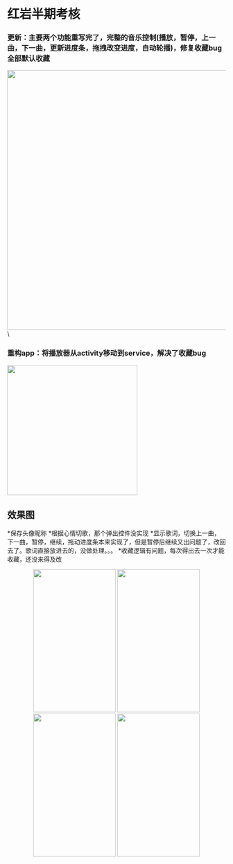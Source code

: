 # 红岩半期考核
### 更新：主要两个功能重写完了，完整的音乐控制(播放，暂停，上一曲，下一曲，更新进度条，拖拽改变进度，自动轮播)，修复收藏bug全部默认收藏
<img src="https://github.com/kiritoj/EIF/blob/master/eif.gif" height="600">\
### 重构app：将播放器从activity移动到service，解决了收藏bug
<img src="http://ww1.sinaimg.cn/large/006nwaiFly1g38b3bmzfbj30jg0jg75w.jpg" height="300">

## 效果图
*保存头像昵称
*根据心情切歌，那个弹出控件没实现
*显示歌词，切换上一曲，下一曲，暂停，继续，拖动进度条本来实现了，但是暂停后继续又出问题了，改回去了。歌词直接放进去的，没做处理。。。
*收藏逻辑有问题，每次得出去一次才能收藏，还没来得及改
<div align="center">
<img src="http://ww1.sinaimg.cn/large/006nwaiFly1g373cnweuzg30a00jux6p.gif" height="330" width="190" >

<img src="http://ww1.sinaimg.cn/large/006nwaiFly1g373kd1fjng30a00jue81.gif" height="330" width="190" >

<img src="http://ww1.sinaimg.cn/large/006nwaiFly1g373m1mpdzg30a00jue7h.gif" height="330" width="190" >
<img src="http://ww1.sinaimg.cn/large/006nwaiFly1g373feiefog30a00jue81.gif" height="330" width="190" >

 </div>
